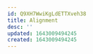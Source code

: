 ```yaml
---
id: Q9XH7WwiKgLdETTXveh38
title: Alignment
desc: ''
updated: 1643009494245
created: 1643009494245
---
```


